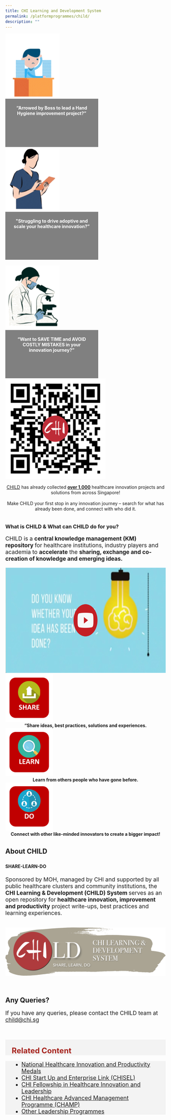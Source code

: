 ```yaml
---
title: CHI Learning and Development System
permalink: /platformprogrammes/child/
description: ""
---
```

<div class="row">
<div class="col"> 
<img alt="1st person" style="width:170px; height:200px;" src="/images/CHILD%20pictures/picture1.gif"><br>
		<div class="header" style="background-color:grey;color:white;text-align:center;height:110.49px;width:251.56px;padding:20px"><b>“Arrowed by Boss to lead a Hand Hygiene improvement project?” 
 </b></div>


</div>
	<div class="col"> 
<img alt="2nd person" style="width:170px; height:200px;" src="/images/CHILD%20pictures/picture2.gif"><br>
	<div class="header" style="background-color:grey;color:white;text-align:center;height:110.49px;width:251.56px;padding:20px"><b>"Struggling to drive adoptive and scale your healthcare innovation?”
 </b></div>
	
<br>

</div>
	<div class="col"> 
<img alt="3rd" style="width:170px; height:200px;" src="/images/CHILD%20pictures/picture3.gif"><br>
	<div class="header" style="background-color:grey;color:white;text-align:center;height:110.49px;width:251.56px;padding:20px"><b>“Want to SAVE TIME and AVOID COSTLY MISTAKES in your innovation journey?”
</b></div>
</div></div><div>
	
<div>
  <div class="row">
    <div class="col"> 
      <img alt="QR" style="width: 315px; height: 315px;" src="/images/CHILD%20pictures/picture4.png">
      <div class="header">
        <b></b>
      </div>
    </div>
    <div style="display: flex; align-items: center; justify-content: center;" class="col">
      <div style="text-align: center;" class="header">
        <p><a href="www.child.chi.sg">CHILD</a> has already collected <u><b>over 1,000</b></u> healthcare innovation projects and solutions from across Singapore!<br><br> Make CHILD your first stop in any innovation journey – search for what has already been done, and connect with who did it.</p>
      </div>
    </div>
  </div>
</div>

</div><div></div>
		
<h3>What is CHILD &amp; What can CHILD do for you?</h3>
<p style="font-size: 1.25em">CHILD is a <b>central knowledge management (KM) repository </b>for 
 healthcare institutions, industry players and academia to <b>accelerate</b> the <b>sharing, exchange and co-creation of knowledge and emerging ideas.</b></p>
 

<div style="text-align: center;">
<a href="https://youtu.be/-_j56iZxDIg"><img src="/images/CHILD%20pictures/thumbnail%20w%20play%20button.png" style="width:584px; height:328.8px;" alt="CHI"></a><br>    </div>
 
<div class="row">
<div class="col"> 
<img alt="1st" style="width:150px; height:150px;" src="/images/CHILD%20pictures/sharee.svg">
		<div style="text-align:center;" class="header"><b>“Share ideas, best practices, solutions and experiences.
 </b></div>


</div>
	<div class="col"> 
<img alt="2nd person" style="width:150px; height:150px;" src="/images/CHILD%20pictures/learnn.svg">
	<div style="text-align:center;" class="header"><b>Learn from others people who have gone before.
 </b></div>
	

</div>
	<div class="col"> 
<img alt="3rd" style="width:150px; height:150px;" src="/images/CHILD%20pictures/dologo.png">
	<div style="text-align:center;" class="header"><b>Connect with other like-minded innovators to create a bigger impact!
</b></div>
</div></div><div>
<div>

<div style="margin:0;padding:0;line-height: 1.6;"><h2>About CHILD</h2>
<h4> SHARE-LEARN-DO</h4>
</div>
<div class="row">
<div class="col"> 
		<div class="header">
<p style="font-size: 1.25em">Sponsored by MOH, managed by CHI and supported by all public healthcare clusters and community institutions, the<b> CHI Learning &amp; Development (CHILD) System </b> serves as an open repository for <b>healthcare innovation, improvement and productivity</b> project write-ups, best practices and learning experiences.</p>
			
 </div><br>


</div>
	<div class="col"> 
		<img alt="1st person" src="/images/CHILD%20pictures/child%20logo_with%20brushstroke.png" style="text-align: justify;"><br>
		<div class="header"><b>

 </b></div><br>
	</div></div><div>
	
<div>
	<h2>Any Queries?</h2>
	<p style="font-size: 1.25em">If you have any queries, please contact the CHILD team at <a href="mailto:child@chi.sg">child@chi.sg</a></p> <br><br>
		
</div></div></div></div>

	
<div style="font-size:24px; font-weight: 700; color: #a6221c; background-color: #f3f3f3; padding: 20px 0px 0px 20px;" class="row"> Related Content</div>

<div style="font-size:18px ;background-color: #f3f3f3; padding: 0px 25px 0px 20px;" class="row">
	<ul>
		<li><a href="/platformprogrammes/nhipm/">National Healthcare Innovation and Productivity Medals</a></li>
		<li><a href="/platformprogrammes/chisel/">CHI Start Up and Enterprise Link (CHISEL)</a></li>
			<li><a href="/platformprogrammes/chi-fellowship/">CHI Fellowship in Healthcare Innovation and Leadership</a></li>
	<li><a href="/platformprogrammes/chi-champ/">CHI Healthcare Advanced Management Programme (CHAMP)</a></li>
	<li><a href="/platformprogrammes/otherprogrammes/">Other Leadership Programmes</a></li>
	</ul>
</div>